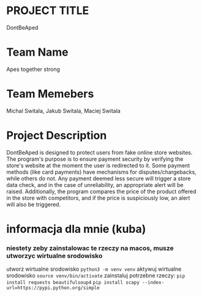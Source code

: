 # PROJECT TITLE
DontBeAped

# Team Name
Apes together strong

# Team Memebers
Michal Switala, Jakub Switala, Maciej Switala

# Project Description

DontBeAped is designed to protect users from fake online store websites. The program's purpose is to ensure payment security by verifying the store's website at the moment the user is redirected to it. Some payment methods (like card payments) have mechanisms for disputes/chargebacks, while others do not. Any payment deemed less secure will trigger a store data check, and in the case of unreliability, an appropriate alert will be raised.
Additionally, the program compares the price of the product offered in the store with competitors, and if the price is suspiciously low, an alert will also be triggered.


# informacja dla mnie (kuba)

### niestety zeby zainstalowac te rzeczy na macos, musze utworzyc wirtualne srodowisko

utworz wirtualne srodowisko
```python3 -m venv venv```
aktywuj wirtualne srodowisko
```source venv/bin/activate```
zainstaluj potrzebne rzeczy:
```pip install requests beautifulsoup4```
```pip install scapy --index-url=https://pypi.python.org/simple```